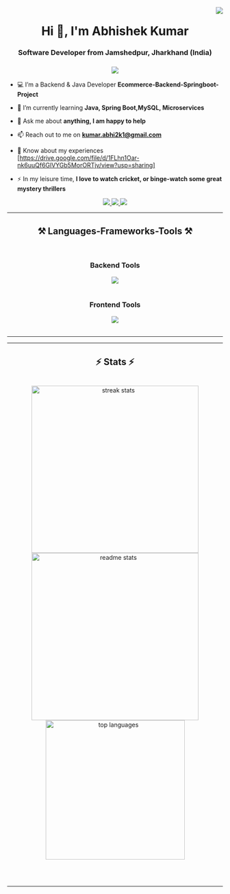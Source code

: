<img align="right" src="https://visitor-badge.laobi.icu/badge?page_id=abhishek2k21.abhishek2k21" />
<h1 align="center">Hi 👋, I'm Abhishek Kumar</h1>

<h3 align="center">Software Developer from Jamshedpur, Jharkhand (India)</h3>

<h3 align="center">
    <img src="https://readme-typing-svg.herokuapp.com/?font=Arial&size=35&color=FF0000&center=true&vCenter=true&width=650&height=70&duration=4000&lines=Backend+%26+Java+Developer+👨‍💻;Passionate+to+develop+scalable+products;Always+learning+new+things!" />
</h3>


- 💻 I’m a Backend & Java Developer **Ecommerce-Backend-Springboot-Project**

- 🌱 I’m currently learning **Java, Spring Boot,MySQL, Microservices**

- 💬 Ask me about **anything, I am happy to help**

- 📫 Reach out to me on **kumar.abhi2k1@gmail.com**

- 📄 Know about my experiences [https://drive.google.com/file/d/1FLhn1Oar-nk6uuQf6GlVYGb5MorORTjv/view?usp=sharing]

- ⚡ In my leisure time, **I love to watch cricket, or binge-watch some great mystery thrillers**

 
<div align="center"> 
  <a href="kumar.abhi2k1@gmail.com">
    <img src="https://img.shields.io/badge/Gmail-333333?style=for-the-badge&logo=gmail&logoColor=red" />
  </a>
  <a href="https://linkedin.com/in/abhishek-kumar-029625240" target="_blank">
    <img src="https://img.shields.io/badge/LinkedIn-0077B5?style=for-the-badge&logo=linkedin&logoColor=white" target="_blank" />
  </a>
  <a href="https://www.hackerrank.com/profile/abhiall2k19" target="_blank">
     <img src="https://static-00.iconduck.com/assets.00/hackerrank-icon-1856x2048-w18w1by7" target="_blank" /> <!-- sqlite, safari, google-chrome are other good icon options -->
  </a>
</div>

 <hr/>
 
<h2 align="center">⚒️ Languages-Frameworks-Tools ⚒️</h2>
<br/>
<div align="center">
    <!-- Backend Tools -->
    <h3>Backend Tools</h3>
    <img src="https://skillicons.dev/icons?i=java,spring,docker,mysql,postman"/>
    <br/><br/>
    <!-- Frontend Tools -->
    <h3>Frontend Tools</h3>
    <img src="https://skillicons.dev/icons?i=html,css,angular,javascript,firebase"/>
</div>


<br/>
<hr/>

<hr/>

<h2 align="center">⚡ Stats ⚡</h2>
<br>
<div align="center">
  <img width=390 src="https://github-readme-streak-stats-salesp07.vercel.app/?user=abhishek2k21&count_private=true&theme=react&border_radius=10" alt="streak stats"/>
  <img width=390 src="https://github-readme-stats-salesp07.vercel.app/api?username=abhishek2k21&count_private=true&show_icons=true&theme=react&rank_icon=github&border_radius=10" alt="readme stats" />
  <br/>
  <img width=325 align="center" src="https://github-readme-stats-salesp07.vercel.app/api/top-langs/?username=abhishek2k21&layout=compact&theme=react&border_radius=10" alt="top languages"/>
</div>


<br/><br/>

<hr/>

<br/>



<br/>
